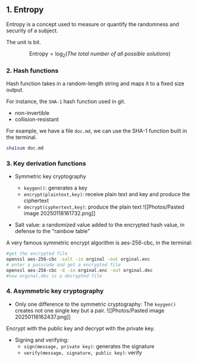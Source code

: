 ## 1. Entropy

Entropy is a concept used to measure or quantify the randomness and security of a subject.

The unit is $\text{bit}$.

$$\text{Entropy}=\log_2(The\ total\ number\ of\ all\ possible\ solutions)$$

### 2. Hash functions

Hash function takes in a random-length string and maps it to a fixed size output.

For instance, the `SHA-1` hash function used in git.

* non-invertible
* collision-resistant

For example, we have a file `doc.md`, we can use the SHA-1 function built in the terminal.
```bash
sha1sum doc.md
```

### 3. Key derivation functions

* Symmetric key cryptography
	* `keygen()`: generates a key
	* `encrypt(plaintext,key)`: receive plain text and key and produce the ciphertext
	* `decrypt(cyphertext,key)`: produce the plain text
![[Photos/Pasted image 20250118161732.png]]

* Salt value: a randomized value added to the encrypted hash value, in defense to the "rainbow table"

A very famous symmetric encrypt algorithm is $\text{aes-256-cbc}$, in the terminal:
```bash
#get the encrypted file
openssl aes-256-cbc -salt -in orginal -out orginal.enc
# enter a passcode and get a encrypted file
openssl aes-256-cbc -d -in orginal.enc -out orginal.dec
#now orginal.dec is a decrypted file
```

### 4. Asymmetric key cryptography

* Only one difference to the symmetric cryptography: The `keygen()` creates not one single key but a pair.
![[Photos/Pasted image 20250118162437.png]]

Encrypt with the public key and decrypt with the private key.

* Signing and verifying:
	* `sign(message, private key)`: generates the signature
	* `verify(message, signature, public key)`: verify